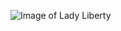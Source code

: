 ![Image of Lady Liberty](https://upload.wikimedia.org/wikipedia/commons/thumb/d/dd/Lady_Liberty_under_a_blue_sky_%28cropped%29.jpg/220px-Lady_Liberty_under_a_blue_sky_%28cropped%29.jpg)
